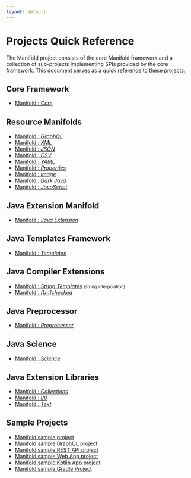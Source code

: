 ```yaml
---
layout: default
---
```


# Projects Quick Reference

The Manifold project consists of the core Manifold framework and a collection of sub-projects implementing SPIs provided
by the core framework. This document serves as a quick reference to these projects.

## Core Framework
* [Manifold : _Core_](https://github.com/manifold-systems/manifold/tree/master/manifold-core-parent/manifold)

## Resource Manifolds
* [Manifold : _GraphQL_](https://github.com/manifold-systems/manifold/tree/master/manifold-deps-parent/manifold-graphql)
* [Manifold : _XML_](https://github.com/manifold-systems/manifold/tree/master/manifold-deps-parent/manifold-xml)
* [Manifold : _JSON_](https://github.com/manifold-systems/manifold/tree/master/manifold-deps-parent/manifold-json)
* [Manifold : _CSV_](https://github.com/manifold-systems/manifold/tree/master/manifold-deps-parent/manifold-csv)
* [Manifold : _YAML_](https://github.com/manifold-systems/manifold/tree/master/manifold-deps-parent/manifold-yaml)
* [Manifold : _Properties_](https://github.com/manifold-systems/manifold/tree/master/manifold-deps-parent/manifold-properties)
* [Manifold : _Image_](https://github.com/manifold-systems/manifold/tree/master/manifold-deps-parent/manifold-image)
* [Manifold : _Dark Java_](https://github.com/manifold-systems/manifold/tree/master/manifold-deps-parent/manifold-darkj)
* [Manifold : _JavaScript_](https://github.com/manifold-systems/manifold/tree/master/manifold-deps-parent/manifold-js)

## Java Extension Manifold
* [Manifold : _Java Extension_](https://github.com/manifold-systems/manifold/tree/master/manifold-deps-parent/manifold-ext)

## Java Templates Framework
* [Manifold : _Templates_](https://github.com/manifold-systems/manifold/tree/master/manifold-deps-parent/manifold-templates)

## Java Compiler Extensions
* [Manifold : _String Templates_](https://github.com/manifold-systems/manifold/tree/master/manifold-deps-parent/manifold-strings) <small>(string interpolation)</small>
* [Manifold : _[Un]checked_](https://github.com/manifold-systems/manifold/tree/master/manifold-deps-parent/manifold-exceptions)

## Java Preprocessor
* [Manifold : _Preprocessor_](https://github.com/manifold-systems/manifold/tree/master/manifold-deps-parent/manifold-preprocessor)

## Java Science
* [Manifold : _Science_](https://github.com/manifold-systems/manifold/tree/master/manifold-deps-parent/manifold-science)

## Java Extension Libraries 
* [Manifold : _Collections_](https://github.com/manifold-systems/manifold/tree/master/manifold-deps-parent/manifold-collections)
* [Manifold : _I/0_](https://github.com/manifold-systems/manifold/tree/master/manifold-deps-parent/manifold-io)
* [Manifold : _Text_](https://github.com/manifold-systems/manifold/tree/master/manifold-deps-parent/manifold-text)

## Sample Projects
* [Manifold sample project](https://github.com/manifold-systems/manifold-sample-project)
* [Manifold sample GraphQL project](https://github.com/manifold-systems/manifold-sample-graphql-app)
* [Manifold sample REST API project](https://github.com/manifold-systems/manifold-sample-rest-api)
* [Manifold sample Web App project](https://github.com/manifold-systems/manifold-sample-web-app)
* [Manifold sample Kotlin App project](https://github.com/manifold-systems/manifold-sample-kotlin-app)
* [Manifold sample Gradle Project](https://github.com/manifold-systems/manifold-simple-gradle-project)
